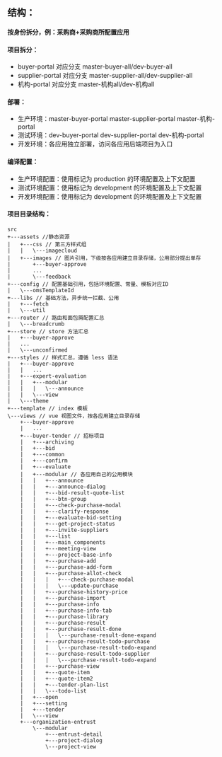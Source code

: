 ## 结构：


#### 按身份拆分，例：采购商+采购商所配置应用


#### 项目拆分： 
- buyer-portal  对应分支 master-buyer-all/dev-buyer-all
- supplier-portal  对应分支 master-supplier-all/dev-supplier-all
- 机构-portal  对应分支 master-机构all/dev-机构all

#### 部署：
- 生产环境：master-buyer-portal master-supplier-portal master-机构-portal
- 测试环境：dev-buyer-portal dev-supplier-portal dev-机构-portal
- 开发环境：各应用独立部署，访问各应用后端项目为入口

#### 编译配置：
- 生产环境配置：使用标记为 production 的环境配置及上下文配置
- 测试环境配置：使用标记为 development 的环境配置及上下文配置
- 开发环境配置：使用标记为 development 的环境配置及上下文配置

#### 项目目录结构：
```
src
+---assets //静态资源
|   +---css // 第三方样式组
|   |   \---imagecloud
|   +---images // 图片引用，下级按各应用建立目录存储，公用部分提出单存
|       +---buyer-approve
|       ...
|       \---feedback
+---config // 配置基础引用，包括环境配置、常量、模板对应ID
|   \---omsTemplateId
+---libs // 基础方法，异步统一拦截、公用
|   +---fetch
|   \---util
+---router // 路由和面包屑配置汇总
|   \---breadcrumb
+---store // store 方法汇总
|   +---buyer-approve
|   ...
|   \---unconfirmed
+---styles // 样式汇总，遵循 less 语法
|   +---buyer-approve
|   |   ...
|   +---expert-evaluation
|   |   +---modular
|   |   |   \---announce
|   |   \---view
|   \---theme
+---template // index 模板
\---views // vue 视图文件，按各应用建立目录存储
    +---buyer-approve
    |   ...
    +---buyer-tender // 招标项目
    |   +---archiving
    |   +---bid
    |   +---common
    |   +---confirm
    |   +---evaluate
    |   +---modular // 各应用自己的公用模块
    |   |   +---announce
    |   |   +---announce-dialog
    |   |   +---bid-result-quote-list
    |   |   +---btn-group
    |   |   +---check-purchase-modal
    |   |   +---clarify-response
    |   |   +---evaluate-bid-setting
    |   |   +---get-project-status
    |   |   +---invite-suppliers
    |   |   +---list
    |   |   +---main_components
    |   |   +---meeting-view
    |   |   +---project-base-info
    |   |   +---purchase-add
    |   |   +---purchase-add-form
    |   |   +---purchase-allot-check
    |   |   |   +---check-purchase-modal
    |   |   |   \---update-purchase
    |   |   +---purchase-history-price
    |   |   +---purchase-import
    |   |   +---purchase-info
    |   |   +---purchase-info-tab
    |   |   +---purchase-library
    |   |   +---purchase-result
    |   |   +---purchase-result-done
    |   |   |   \---purchase-result-done-expand
    |   |   +---purchase-result-todo-purchase
    |   |   |   \---purchase-result-todo-expand
    |   |   +---purchase-result-todo-supplier
    |   |   |   \---purchase-result-todo-expand
    |   |   +---purchase-view
    |   |   +---quote-item
    |   |   +---quote-item2
    |   |   +---tender-plan-list
    |   |   \---todo-list
    |   +---open
    |   +---setting
    |   +---tender
    |   \---view
    +---organization-entrust
        \---modular
            +---entrust-detail
            +---project-dialog
            \---project-view
```